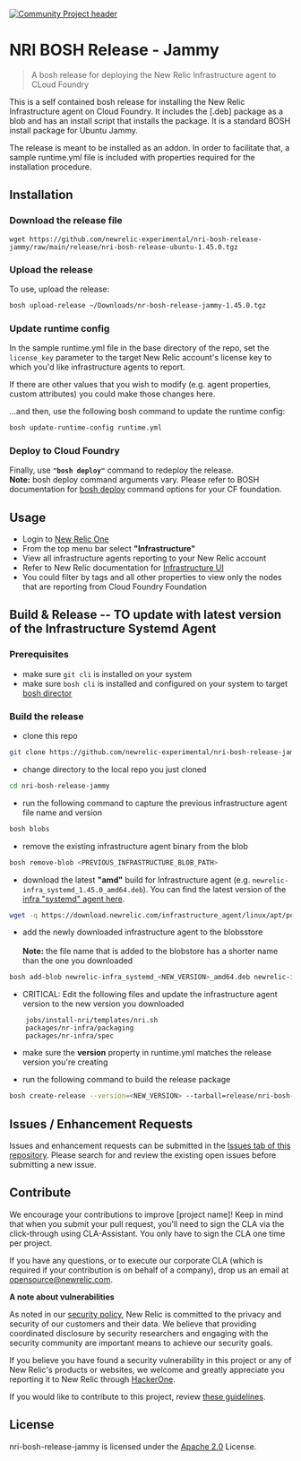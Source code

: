 [![Community Project header](https://github.com/newrelic/opensource-website/raw/master/src/images/categories/Community_Project.png)](https://opensource.newrelic.com/oss-category/#community-project)

# NRI BOSH Release - Jammy

> A bosh release for deploying the New Relic Infrastructure agent to CLoud Foundry

This is a self contained bosh release for installing the New Relic Infrastructure agent on Cloud Foundry. It includes the [.deb] package as a blob and has an install script that installs the package. It is a standard BOSH install package for Ubuntu Jammy.

The release is meant to be installed as an addon. In order to facilitate that, a sample runtime.yml file is included with properties required for the installation procedure.


## Installation

### Download the release file

```
wget https://github.com/newrelic-experimental/nri-bosh-release-jammy/raw/main/release/nri-bosh-release-ubuntu-1.45.0.tgz
```

### Upload the release

To use, upload the release:
```bash
bosh upload-release ~/Downloads/nr-bosh-release-jammy-1.45.0.tgz
```

### Update runtime config

In the sample runtime.yml file in the base directory of the repo, set the `license_key` parameter to the target New Relic account's license key to which you'd like infrastructure agents to report. 

If there are other values that you wish to modify (e.g. agent properties, custom attributes) you could make those changes here.

...and then, use the following bosh command to update the runtime config:
```bash
bosh update-runtime-config runtime.yml
```

### Deploy to Cloud Foundry

Finally, use <strong>`"bosh deploy"`</strong> command to redeploy the release.
<br/>
<strong>Note:</strong> bosh deploy command arguments vary. Please refer to BOSH documentation for [bosh deploy](https://bosh.io/docs/cli-v2/#deploy) command options for your CF foundation.




## Usage
- Login to [New Relic One](https://one.newrelic.com) 
- From the top menu bar select <strong>"Infrastructure"</strong> 
- View all infrastructure agents reporting to your New Relic account
- Refer to New Relic documentation for [Infrastructure UI](https://docs.newrelic.com/docs/infrastructure/infrastructure-ui-pages/infrastructure-ui-entities/)
- You could filter by tags and all other properties to view only the nodes that are reporting from Cloud Foundry Foundation


## Build & Release -- TO update with latest version of the Infrastructure Systemd Agent

### Prerequisites
- make sure `git cli` is installed on your system
- make sure `bosh cli` is installed and configured on your system to target [bosh director](https://bosh.io/docs/director-certs-openssl/#target)

### Build the release
- clone this repo
```bash
git clone https://github.com/newrelic-experimental/nri-bosh-release-jammy
```

- change directory to the local repo you just cloned
```bash
cd nri-bosh-release-jammy
```

- run the following command to capture the previous infrastructure agent file name and version
```bash
bosh blobs
```

- remove the existing infrastructure agent binary from the blob
```bash
bosh remove-blob <PREVIOUS_INFRASTRUCTURE_BLOB_PATH>
```

- download the latest <strong>"amd"</strong> build for Infrastructure agent (e.g. `newrelic-infra_systemd_1.45.0_amd64.deb`). You can find the latest version of the [infra "systemd" agent here](https://download.newrelic.com/infrastructure_agent/linux/apt/pool/main/n/newrelic-infra/).
```bash
wget -q https://download.newrelic.com/infrastructure_agent/linux/apt/pool/main/n/newrelic-infra/newrelic-infra_systemd_${new_agent_version}_amd64.deb
```

- add the newly downloaded infrastructure agent to the blobsstore
	</br><br/>
	<strong>Note:</strong> the file name that is added to the blobstore has a shorter name than the one you downloaded
```bash
bosh add-blob newrelic-infra_systemd_<NEW_VERSION>_amd64.deb newrelic-infra_<NEW_VERSION>_amd64.deb
```

- CRITICAL: Edit the following files and update the infrastructure agent version to the new version you downloaded
```
	jobs/install-nri/templates/nri.sh
	packages/nr-infra/packaging
	packages/nr-infra/spec
```

- make sure the <strong>version</strong> property in runtime.yml matches the release version you're creating

- run the following command to build the release package
```bash
bosh create-release --version=<NEW_VERSION> --tarball=release/nri-bosh-release-jammy-<NEW_VERSION>.tgz --[force | final]
```


## Issues / Enhancement Requests

Issues and enhancement requests can be submitted in the [Issues tab of this repository](https://github.com/newrelic-experimental/nri-bosh-release-jammy/issues). Please search for and review the existing open issues before submitting a new issue.


## Contribute

We encourage your contributions to improve [project name]! Keep in mind that when you submit your pull request, you'll need to sign the CLA via the click-through using CLA-Assistant. You only have to sign the CLA one time per project.

If you have any questions, or to execute our corporate CLA (which is required if your contribution is on behalf of a company), drop us an email at opensource@newrelic.com.

<strong>A note about vulnerabilities</strong>

As noted in our [security policy](../../security/policy), New Relic is committed to the privacy and security of our customers and their data. We believe that providing coordinated disclosure by security researchers and engaging with the security community are important means to achieve our security goals.

If you believe you have found a security vulnerability in this project or any of New Relic's products or websites, we welcome and greatly appreciate you reporting it to New Relic through [HackerOne](https://hackerone.com/newrelic).

If you would like to contribute to this project, review [these guidelines](./CONTRIBUTING.md).

## License
nri-bosh-release-jammy is licensed under the [Apache 2.0](http://apache.org/licenses/LICENSE-2.0.txt) License.
